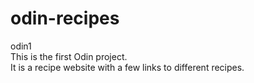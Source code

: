# odin-recipes
odin1  
This is the first Odin project.  
It is a recipe website with a few links to different recipes.